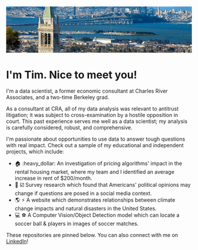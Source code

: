 ![bay-area](/images/bay-area.jpg)

# I'm Tim. Nice to meet you!

I'm a data scientist, a former economic consultant at Charles River Associates, and a two-time Berkeley grad.

As a consultant at CRA, all of my data analysis was relevant to antitrust litigation; it was subject to cross-examination by a hostile opposition in court. This past experience serves me well as a data scientist; my analysis is carefully considered, robust, and comprehensive.

I'm passionate about opportunities to use data to answer tough questions with real impact. Check out a sample of my educational and independent projects, which include:

- :house: :heavy_dollar: An investigation of pricing algorithms' impact in the rental housing market, where my team and I identified an average increase in rent of $200/month.
- :page_facing_up: :ballot_box_with_check: Survey research which found that Americans' political opinions may change if questions are posed in a social media context.
- :earth_americas: :zap: A website which demonstrates relationships between climate change impacts and natural disasters in the United States.
- :computer: :soccer: A Computer Vision/Object Detection model which can locate a soccer ball & players in images of soccer matches.

These repositories are pinned below. You can also connect with me on [LinkedIn](https://www.linkedin.com/in/timothy-majidzadeh/)!